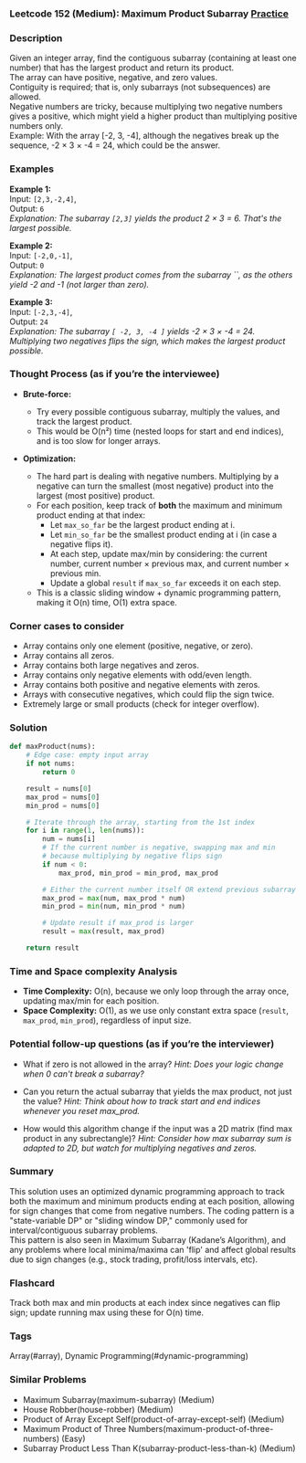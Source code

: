 ### Leetcode 152 (Medium): Maximum Product Subarray [Practice](https://leetcode.com/problems/maximum-product-subarray)

### Description  
Given an integer array, find the contiguous subarray (containing at least one number) that has the largest product and return its product.  
The array can have positive, negative, and zero values.  
Contiguity is required; that is, only subarrays (not subsequences) are allowed.  
Negative numbers are tricky, because multiplying two negative numbers gives a positive, which might yield a higher product than multiplying positive numbers only.  
Example: With the array [-2, 3, -4], although the negatives break up the sequence, -2 × 3 × -4 = 24, which could be the answer.

### Examples  

**Example 1:**  
Input: `[2,3,-2,4]`,  
Output: `6`  
*Explanation: The subarray `[2,3]` yields the product 2 × 3 = 6. That's the largest possible.*

**Example 2:**  
Input: `[-2,0,-1]`,  
Output: `0`  
*Explanation: The largest product comes from the subarray ``, as the others yield -2 and -1 (not larger than zero).*

**Example 3:**  
Input: `[-2,3,-4]`,  
Output: `24`  
*Explanation: The subarray `[ -2, 3, -4 ]` yields -2 × 3 × -4 = 24. Multiplying two negatives flips the sign, which makes the largest product possible.*

### Thought Process (as if you’re the interviewee)  
- **Brute-force:**  
  - Try every possible contiguous subarray, multiply the values, and track the largest product.  
  - This would be O(n²) time (nested loops for start and end indices), and is too slow for longer arrays.

- **Optimization:**  
  - The hard part is dealing with negative numbers. Multiplying by a negative can turn the smallest (most negative) product into the largest (most positive) product.
  - For each position, keep track of **both** the maximum and minimum product ending at that index:
    - Let `max_so_far` be the largest product ending at i.
    - Let `min_so_far` be the smallest product ending at i (in case a negative flips it).
    - At each step, update max/min by considering: the current number, current number × previous max, and current number × previous min.
    - Update a global `result` if `max_so_far` exceeds it on each step.
  - This is a classic sliding window + dynamic programming pattern, making it O(n) time, O(1) extra space.

### Corner cases to consider  
- Array contains only one element (positive, negative, or zero).
- Array contains all zeros.
- Array contains both large negatives and zeros.
- Array contains only negative elements with odd/even length.
- Array contains both positive and negative elements with zeros.
- Arrays with consecutive negatives, which could flip the sign twice.
- Extremely large or small products (check for integer overflow).

### Solution

```python
def maxProduct(nums):
    # Edge case: empty input array
    if not nums:
        return 0

    result = nums[0]
    max_prod = nums[0]
    min_prod = nums[0]

    # Iterate through the array, starting from the 1st index
    for i in range(1, len(nums)):
        num = nums[i]
        # If the current number is negative, swapping max and min
        # because multiplying by negative flips sign
        if num < 0:
            max_prod, min_prod = min_prod, max_prod

        # Either the current number itself OR extend previous subarray
        max_prod = max(num, max_prod * num)
        min_prod = min(num, min_prod * num)

        # Update result if max_prod is larger
        result = max(result, max_prod)

    return result
```

### Time and Space complexity Analysis  

- **Time Complexity:** O(n), because we only loop through the array once, updating max/min for each position.
- **Space Complexity:** O(1), as we use only constant extra space (`result`, `max_prod`, `min_prod`), regardless of input size.

### Potential follow-up questions (as if you’re the interviewer)  

- What if zero is not allowed in the array?
  *Hint: Does your logic change when 0 can't break a subarray?*

- Can you return the actual subarray that yields the max product, not just the value?
  *Hint: Think about how to track start and end indices whenever you reset max_prod.*

- How would this algorithm change if the input was a 2D matrix (find max product in any subrectangle)?
  *Hint: Consider how max subarray sum is adapted to 2D, but watch for multiplying negatives and zeros.*

### Summary

This solution uses an optimized dynamic programming approach to track both the maximum and minimum products ending at each position, allowing for sign changes that come from negative numbers. The coding pattern is a "state-variable DP" or "sliding window DP," commonly used for interval/contiguous subarray problems.  
This pattern is also seen in Maximum Subarray (Kadane’s Algorithm), and any problems where local minima/maxima can 'flip' and affect global results due to sign changes (e.g., stock trading, profit/loss intervals, etc).


### Flashcard
Track both max and min products at each index since negatives can flip sign; update running max using these for O(n) time.

### Tags
Array(#array), Dynamic Programming(#dynamic-programming)

### Similar Problems
- Maximum Subarray(maximum-subarray) (Medium)
- House Robber(house-robber) (Medium)
- Product of Array Except Self(product-of-array-except-self) (Medium)
- Maximum Product of Three Numbers(maximum-product-of-three-numbers) (Easy)
- Subarray Product Less Than K(subarray-product-less-than-k) (Medium)